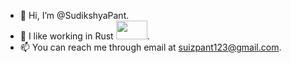 - 👋 Hi, I’m @SudikshyaPant.
- 🌱 I like working in Rust <img src="https://github.com/user-attachments/assets/c1a53f75-3fc5-47bc-965e-0e8fad289531" width=50 height=30>.
- 📫 You can reach me through email at suizpant123@gmail.com.

<!---
SudikshyaPant/SudikshyaPant is a ✨ special ✨ repository because its `README.md` (this file) appears on your GitHub profile.
You can click the Preview link to take a look at your changes.
--->
